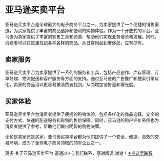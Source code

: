 # 亚马逊买卖平台

亚马逊买卖平台是全球最大的电子商务平台之一，为卖家提供了一个便捷的销售渠道，为买家提供了丰富的商品选择和便利的购物体验。作为一个开放式的平台，亚马逊为卖家提供了丰富的销售工具和资源，帮助他们实现业务增长和发展。同时，消费者可以在这里找到各种各样的商品，从日常用品到奢侈品，应有尽有。

## 卖家服务

亚马逊买卖平台为卖家提供了一系列的服务和工具，包括产品创作、库存管理、订单处理、物流配送和客户服务等方面的支持。通过亚马逊的广告推广和搜索引擎优化，卖家的商品可以更容易被消费者找到，从而增加销售量和曝光度。

## 买家体验

亚马逊买卖平台为消费者提供了便捷的购物体验，包括多样化的商品选择、安全的支付方式、快速的配送服务和周到的售后保障。同时，亚马逊的用户评价系统也为消费者提供了参考，帮助他们做出明智的购物决策。

无论是卖家还是买家，亚马逊买卖平台都为他们提供了一个安全、便捷、高效的交易环境，成为了全球电子商务领域的领军企业之一。

更多 关于亚马逊买卖平台 请通过✈与我们联系，感谢阅读,谢谢！[✈点这里联系](https://ads.k02.cc)